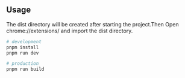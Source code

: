## Usage
The dist directory will be created after starting the project.Then Open chrome://extensions/ and import the dist directory.
```bash
# development
pnpm install
pnpm run dev

# production
pnpm run build
```
